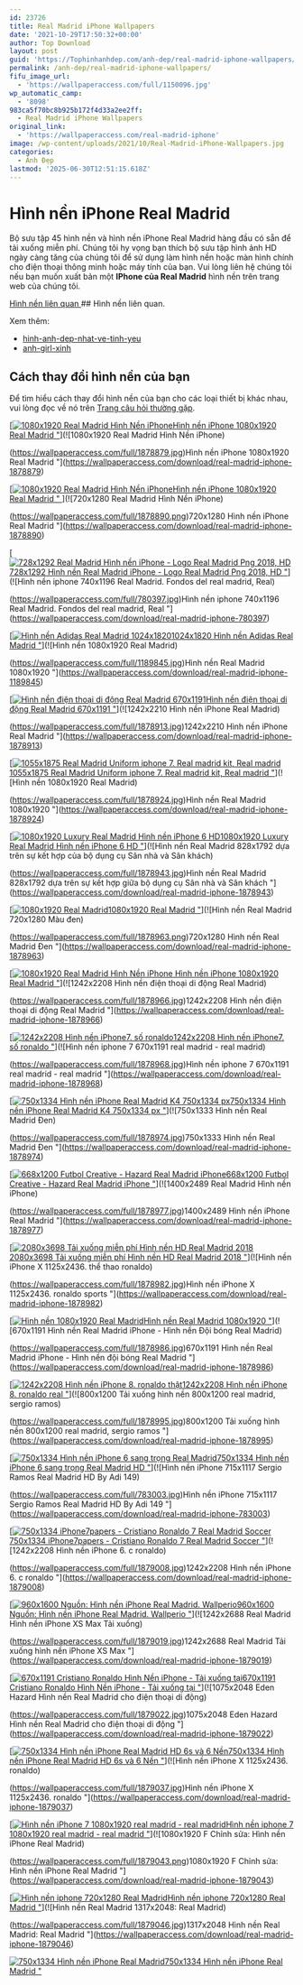 ```yaml
---
id: 23726
title: Real Madrid iPhone Wallpapers
date: '2021-10-29T17:50:32+00:00'
author: Top Download
layout: post
guid: 'https://Tophinhanhdep.com/anh-dep/real-madrid-iphone-wallpapers/'
permalink: /anh-dep/real-madrid-iphone-wallpapers/
fifu_image_url:
  - 'https://wallpaperaccess.com/full/1150096.jpg'
wp_automatic_camp:
  - '8098'
983ca5f70bc8b925b172f4d33a2ee2ff:
  - Real Madrid iPhone Wallpapers
original_link:
  - 'https://wallpaperaccess.com/real-madrid-iphone'
image: /wp-content/uploads/2021/10/Real-Madrid-iPhone-Wallpapers.jpg
categories:
  - Ảnh Đẹp
lastmod: '2025-06-30T12:51:15.618Z'
---
```

# Hình nền iPhone Real Madrid

Bộ sưu tập 45 hình nền và hình nền iPhone Real Madrid hàng đầu có sẵn để tải xuống miễn phí. Chúng tôi hy vọng bạn thích bộ sưu tập hình ảnh HD ngày càng tăng của chúng tôi để sử dụng làm hình nền hoặc màn hình chính cho điện thoại thông minh hoặc máy tính của bạn. Vui lòng liên hệ chúng tôi nếu bạn muốn xuất bản một **IPhone của Real Madrid** hình nền trên trang web của chúng tôi.

[Hình nền liên quan ](#related) ## Hình nền liên quan.

   
 Xem thêm:

   
- [hinh-anh-dep-nhat-ve-tinh-yeu](https://tophinhanhdep.com/anh-tinh-yeu/hinh-anh-dep-nhat-ve-tinh-yeu/)
- [anh-girl-xinh](https://tophinhanhdep.com/gai-xinh/anh-girl-xinh/)

## Cách thay đổi hình nền của bạn

Để tìm hiểu cách thay đổi hình nền của bạn cho các loại thiết bị khác nhau, vui lòng đọc về nó trên [Trang câu hỏi thường gặp](https://tophinhanhdep.com/faq/).

  
[[![1080x1920 Real Madrid Hình Nền iPhone](https://wallpaperaccess.com/full/1150096.jpg)Hình nền iPhone 1080x1920 Real Madrid "](https://wallpaperaccess.com/download/real-madrid-iphone-1150096)](![1080x1920 Real Madrid Hình Nền iPhone)

(https://wallpaperaccess.com/full/1878879.jpg)Hình nền iPhone 1080x1920 Real Madrid "](https://wallpaperaccess.com/download/real-madrid-iphone-1878879)

[[![1080x1920 Real Madrid Hình Nền iPhone](https://wallpaperaccess.com/full/1878885.jpg)Hình nền iPhone 1080x1920 Real Madrid " ](https://wallpaperaccess.com/download/real-madrid-iphone-1878885)](![720x1280 Real Madrid Hình Nền iPhone)

(https://wallpaperaccess.com/full/1878890.png)720x1280 Hình nền iPhone Real Madrid "](https://wallpaperaccess.com/download/real-madrid-iphone-1878890)

[[![728x1292 Real Madrid Hình nền iPhone - Logo Real Madrid Png 2018, HD](https://wallpaperaccess.com/full/1878892.jpg)728x1292 Hình nền Real Madrid iPhone - Logo Real Madrid Png 2018, HD "](https://wallpaperaccess.com/download/real-madrid-iphone-1878892)](![Hình nền iphone 740x1196 Real Madrid.  Fondos del real madrid, Real)

(https://wallpaperaccess.com/full/780397.jpg)Hình nền iphone 740x1196 Real Madrid. Fondos del real madrid, Real "](https://wallpaperaccess.com/download/real-madrid-iphone-780397)

[[![Hình nền Adidas Real Madrid 1024x1820](https://wallpaperaccess.com/full/1878898.jpg)1024x1820 Hình nền Adidas Real Madrid "](https://wallpaperaccess.com/download/real-madrid-iphone-1878898)](![Hình nền 1080x1920 Real Madrid)

(https://wallpaperaccess.com/full/1189845.jpg)Hình nền Real Madrid 1080x1920 "](https://wallpaperaccess.com/download/real-madrid-iphone-1189845)

[[![Hình nền điện thoại di động Real Madrid 670x1191](https://wallpaperaccess.com/full/1276956.jpg)Hình nền điện thoại di động Real Madrid 670x1191 "](https://wallpaperaccess.com/download/real-madrid-iphone-1276956)](![1242x2210 Hình nền iPhone Real Madrid)

(https://wallpaperaccess.com/full/1878913.jpg)1242x2210 Hình nền iPhone Real Madrid "](https://wallpaperaccess.com/download/real-madrid-iphone-1878913)

[[![1055x1875 Real Madrid Uniform iphone 7. Real madrid kit, Real madrid](https://wallpaperaccess.com/full/1878919.png)1055x1875 Real Madrid Uniform iphone 7. Real madrid kit, Real madrid "](https://wallpaperaccess.com/download/real-madrid-iphone-1878919)](![Hình nền 1080x1920 Real Madrid)

(https://wallpaperaccess.com/full/1878924.jpg)Hình nền Real Madrid 1080x1920 "](https://wallpaperaccess.com/download/real-madrid-iphone-1878924)

[[![1080x1920 Luxury Real Madrid Hình nền iPhone 6 HD](https://wallpaperaccess.com/full/1878933.jpg)1080x1920 Luxury Real Madrid Hình nền iPhone 6 HD "](https://wallpaperaccess.com/download/real-madrid-iphone-1878933)](![Hình nền Real Madrid 828x1792 dựa trên sự kết hợp của bộ dụng cụ Sân nhà và Sân khách)

(https://wallpaperaccess.com/full/1878943.jpg)Hình nền Real Madrid 828x1792 dựa trên sự kết hợp giữa bộ dụng cụ Sân nhà và Sân khách "](https://wallpaperaccess.com/download/real-madrid-iphone-1878943)

[[![1080x1920 Real Madrid](https://wallpaperaccess.com/full/1878944.jpg)1080x1920 Real Madrid "](https://wallpaperaccess.com/download/real-madrid-iphone-1878944)](![Hình nền Real Madrid 720x1280 Màu đen)

(https://wallpaperaccess.com/full/1878963.png)720x1280 Hình nền Real Madrid Đen "](https://wallpaperaccess.com/download/real-madrid-iphone-1878963)

[[![1080x1920 Real Madrid Hình Nền iPhone](https://wallpaperaccess.com/full/1878964.jpg) Hình nền iPhone 1080x1920 Real Madrid "](https://wallpaperaccess.com/download/real-madrid-iphone-1878964)](![1242x2208 Hình nền điện thoại di động Real Madrid)

(https://wallpaperaccess.com/full/1878966.jpg)1242x2208 Hình nền điện thoại di động Real Madrid "](https://wallpaperaccess.com/download/real-madrid-iphone-1878966)

[[![1242x2208 Hình nền iPhone7.  số ronaldo](https://wallpaperaccess.com/full/1840971.jpg)1242x2208 Hình nền iPhone7. số ronaldo "](https://wallpaperaccess.com/download/real-madrid-iphone-1840971)](![Hình nền iphone 7 670x1191 real madrid - real madrid)

(https://wallpaperaccess.com/full/1878968.jpg)Hình nền iphone 7 670x1191 real madrid - real madrid "](https://wallpaperaccess.com/download/real-madrid-iphone-1878968)

[[![750x1334 Hình nền iPhone Real Madrid K4 750x1334 px](https://wallpaperaccess.com/full/1878970.jpg)750x1334 Hình nền iPhone Real Madrid K4 750x1334 px "](https://wallpaperaccess.com/download/real-madrid-iphone-1878970)](![750x1333 Hình nền Real Madrid Đen)

(https://wallpaperaccess.com/full/1878974.jpg)750x1333 Hình nền Real Madrid Đen "](https://wallpaperaccess.com/download/real-madrid-iphone-1878974)

[[![668x1200 Futbol Creative - Hazard Real Madrid iPhone](https://wallpaperaccess.com/full/1878975.jpg)668x1200 Futbol Creative - Hazard Real Madrid iPhone "](https://wallpaperaccess.com/download/real-madrid-iphone-1878975)](![1400x2489 Real Madrid Hình nền iPhone)

(https://wallpaperaccess.com/full/1878977.jpg)1400x2489 Hình nền iPhone Real Madrid "](https://wallpaperaccess.com/download/real-madrid-iphone-1878977)

[[![2080x3698 Tải xuống miễn phí Hình nền HD Real Madrid 2018](https://wallpaperaccess.com/full/1878981.jpg)2080x3698 Tải xuống miễn phí Hình nền HD Real Madrid 2018 "](https://wallpaperaccess.com/download/real-madrid-iphone-1878981)](![Hình nền iPhone X 1125x2436.  thể thao ronaldo)

(https://wallpaperaccess.com/full/1878982.jpg)Hình nền iPhone X 1125x2436. ronaldo sports "](https://wallpaperaccess.com/download/real-madrid-iphone-1878982)

[[![Hình nền 1080x1920 Real Madrid](https://wallpaperaccess.com/full/1878983.jpg)Hình nền Real Madrid 1080x1920 "](https://wallpaperaccess.com/download/real-madrid-iphone-1878983)](![670x1191 Hình nền Real Madrid iPhone - Hình nền Đội bóng Real Madrid)

(https://wallpaperaccess.com/full/1878986.jpg)670x1191 Hình nền Real Madrid iPhone - Hình nền đội bóng Real Madrid "](https://wallpaperaccess.com/download/real-madrid-iphone-1878986)

[[![1242x2208 Hình nền iPhone 8.  ronaldo thật](https://wallpaperaccess.com/full/1878994.jpg)1242x2208 Hình nền iPhone 8. ronaldo real "](https://wallpaperaccess.com/download/real-madrid-iphone-1878994)](![800x1200 Tải xuống hình nền 800x1200 real madrid, sergio ramos)

(https://wallpaperaccess.com/full/1878995.jpg)800x1200 Tải xuống hình nền 800x1200 real madrid, sergio ramos "](https://wallpaperaccess.com/download/real-madrid-iphone-1878995)

[[![750x1334 Hình nền iPhone 6 sang trọng Real Madrid](https://wallpaperaccess.com/full/1878999.jpg)750x1334 Hình nền iPhone 6 sang trọng Real Madrid HD "](https://wallpaperaccess.com/download/real-madrid-iphone-1878999)](![Hình nền iPhone 715x1117 Sergio Ramos Real Madrid HD By Adi 149)

(https://wallpaperaccess.com/full/783003.jpg)Hình nền iPhone 715x1117 Sergio Ramos Real Madrid HD By Adi 149 "](https://wallpaperaccess.com/download/real-madrid-iphone-783003)

[[![750x1334 iPhone7papers - Cristiano Ronaldo 7 Real Madrid Soccer](https://wallpaperaccess.com/full/1879006.jpg)750x1334 iPhone7papers - Cristiano Ronaldo 7 Real Madrid Soccer "](https://wallpaperaccess.com/download/real-madrid-iphone-1879006)](![1242x2208 Hình nền iPhone 6.  c ronaldo)

(https://wallpaperaccess.com/full/1879008.jpg)1242x2208 Hình nền iPhone 6. c ronaldo "](https://wallpaperaccess.com/download/real-madrid-iphone-1879008)

[[![960x1600 Nguồn: Hình nền iPhone Real Madrid.  Wallperio](https://wallpaperaccess.com/full/1879013.jpg)960x1600 Nguồn: Hình nền iPhone Real Madrid. Wallperio "](https://wallpaperaccess.com/download/real-madrid-iphone-1879013)](![1242x2688 Real Madrid Hình nền iPhone XS Max Tải xuống)

(https://wallpaperaccess.com/full/1879019.jpg)1242x2688 Real Madrid Tải xuống hình nền iPhone XS Max "](https://wallpaperaccess.com/download/real-madrid-iphone-1879019)

[[![670x1191 Cristiano Ronaldo Hình Nền iPhone - Tải xuống tại](https://wallpaperaccess.com/full/1840968.jpg)670x1191 Cristiano Ronaldo Hình Nền iPhone - Tải xuống tại "](https://wallpaperaccess.com/download/real-madrid-iphone-1840968)](![1075x2048 Eden Hazard Hình nền Real Madrid cho điện thoại di động)

(https://wallpaperaccess.com/full/1879022.jpg)1075x2048 Eden Hazard Hình nền Real Madrid cho điện thoại di động "](https://wallpaperaccess.com/download/real-madrid-iphone-1879022)

[[![750x1334 Hình nền iPhone Real Madrid HD 6s và 6 Nền](https://wallpaperaccess.com/full/1879034.jpg)750x1334 Hình nền iPhone Real Madrid HD 6s và 6 Nền "](https://wallpaperaccess.com/download/real-madrid-iphone-1879034)](![Hình nền iPhone X 1125x2436.  ronaldo)

(https://wallpaperaccess.com/full/1879037.jpg)Hình nền iPhone X 1125x2436. ronaldo "](https://wallpaperaccess.com/download/real-madrid-iphone-1879037)

[[![Hình nền iPhone 7 1080x1920 real madrid - real madrid](https://wallpaperaccess.com/full/1879042.jpg)Hình nền iphone 7 1080x1920 real madrid - real madrid "](https://wallpaperaccess.com/download/real-madrid-iphone-1879042)](![1080x1920 F Chỉnh sửa: Hình nền iPhone Real Madrid)

(https://wallpaperaccess.com/full/1879043.png)1080x1920 F Chỉnh sửa: Hình nền iPhone Real Madrid "](https://wallpaperaccess.com/download/real-madrid-iphone-1879043)

[[![Hình nền iphone 720x1280 Real Madrid](https://wallpaperaccess.com/full/1879045.jpg)Hình nền iphone 720x1280 Real Madrid "](https://wallpaperaccess.com/download/real-madrid-iphone-1879045)](![Hình nền Real Madrid 1317x2048: Real Madrid)

(https://wallpaperaccess.com/full/1879046.jpg)1317x2048 Hình nền Real Madrid: Real Madrid "](https://wallpaperaccess.com/download/real-madrid-iphone-1879046)

[![750x1334 Hình nền iPhone Real Madrid](https://wallpaperaccess.com/full/1879049.jpg)750x1334 Hình nền iPhone Real Madrid "](https://wallpaperaccess.com/download/real-madrid-iphone-1879049)
